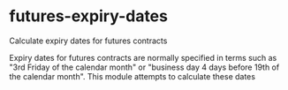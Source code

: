 # futures-expiry-dates

Calculate expiry dates for futures contracts

Expiry dates for futures contracts are normally specified in terms such as "3rd Friday of the calendar month" or "business day 4 days before 19th of the calendar month". This module attempts to calculate these dates
